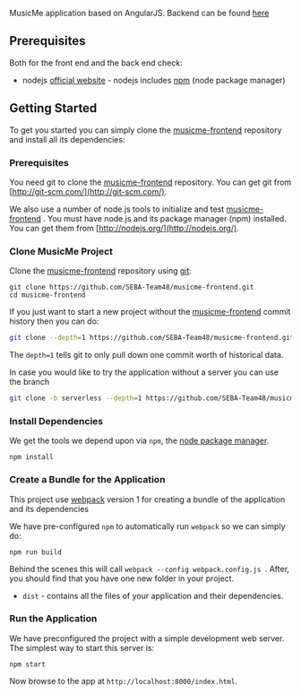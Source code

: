MusicMe application based on AngularJS. Backend can be found [here](https://github.com/SEBA-Team48/musicme-frontend)

## Prerequisites

Both for the front end and the back end check:

* nodejs [official website](https://nodejs.org/en/) - nodejs includes [npm](https://www.npmjs.com/) (node package manager)


## Getting Started

To get you started you can simply clone the [musicme-frontend](https://github.com/SEBA-Team48/musicme-frontend/) repository and install all its dependencies:

### Prerequisites

You need git to clone the [musicme-frontend](https://github.com/SEBA-Team48/musicme-frontend/)  repository. You can get git from [http://git-scm.com/](http://git-scm.com/).

We also use a number of node.js tools to initialize and test [musicme-frontend](https://github.com/SEBA-Team48/musicme-frontend/) . You must have node.js and its package manager (npm) installed.  You can get them from [http://nodejs.org/](http://nodejs.org/).

### Clone MusicMe Project

Clone the [musicme-frontend](https://github.com/SEBA-Team48/musicme-frontend/)  repository using [git](http://git-scm.com/):

```
git clone https://github.com/SEBA-Team48/musicme-frontend.git
cd musicme-frontend
```

If you just want to start a new project without the [musicme-frontend](https://github.com/SEBA-Team48/musicme-frontend/)  commit history then you can do:

```bash
git clone --depth=1 https://github.com/SEBA-Team48/musicme-frontend.git <your-project-name>
```

The `depth=1` tells git to only pull down one commit worth of historical data.

In case you would like to try the application without a server you can use the branch <severless>

```bash
git clone -b serverless --depth=1 https://github.com/SEBA-Team48/musicme-frontend.git <your-project-name>
```

### Install Dependencies

We get the tools we depend upon via `npm`, the [node package manager](https://www.npmjs.com).

```
npm install
```

### Create a Bundle for the Application

This project use [webpack](https://github.com/webpack/webpack) version 1 for creating a bundle of the application and its dependencies

We have pre-configured `npm` to automatically run `webpack` so we can simply do:

```
npm run build
```

Behind the scenes this will call `webpack --config webpack.config.js `.  After, you should find that you have one new folder in your project.

* `dist` - contains all the files of your application and their dependencies.

### Run the Application

We have preconfigured the project with a simple development web server.  The simplest way to start
this server is:

```
npm start
```

Now browse to the app at `http://localhost:8000/index.html`.
